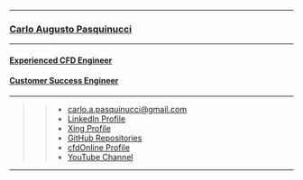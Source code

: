 ________________

### [Carlo Augusto Pasquinucci](https://github.com/Carlopasquinucci/AboutMySelf)
________________

#### [Experienced CFD Engineer](https://github.com/Carlopasquinucci/AboutMySelf)

#### [Customer Success Engineer](https://github.com/Carlopasquinucci/AboutMySelf)

___________________________

>> - <carlo.a.pasquinucci@gmail.com>
>> - [LinkedIn Profile](Linkedin.com/in/carloaugustopasquinucci)  
>> - [Xing Profile](https://www.xing.com/profile/CarloAugusto_Pasquinucci/cv)
>> - [GitHub Repositories](github.com/Carlopasquinucci)  
>> - [cfdOnline Profile](https://www.cfd-online.com/Forums/members/carlo_p.html)
>> - [YouTube Channel](https://www.youtube.com/channel/UC6_1-cSnXVWVYIbQUFrwVaA?view_as=subscriber)


___________________________
